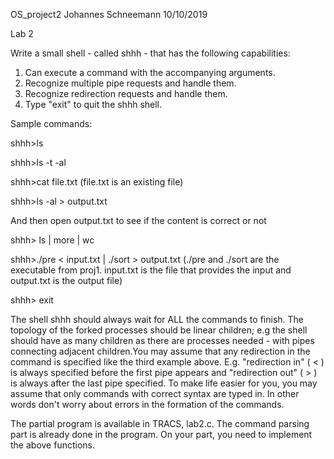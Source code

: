 OS_project2
Johannes Schneemann
10/10/2019

Lab 2

Write a small shell - called shhh - that has the
following capabilities:

1. Can execute a command with the accompanying arguments.  
2. Recognize multiple pipe requests and handle them.  
3. Recognize redirection requests and handle them.  
4. Type "exit" to quit the shhh shell.  

Sample commands:

shhh>ls

shhh>ls -t -al

shhh>cat file.txt   (file.txt is an existing file)

shhh>ls -al > output.txt

And then open output.txt to see if the content is correct or not

shhh> ls | more | wc

shhh>./pre < input.txt | ./sort > output.txt (./pre and ./sort are the executable from proj1.
                                          input.txt is the file that provides the input
                                          and output.txt is the output file)

shhh> exit

The shell shhh should always wait for ALL the
commands to finish. The topology of the forked processes
should be linear children; e.g the shell should have
as many children as there are processes needed -
with pipes connecting adjacent children.You may assume
that any redirection in the command
is specified like the third example above.  E.g.
"redirection in" ( < ) is always specified before
the first pipe appears  and "redirection out" ( > )
is always after the last pipe specified. To make
life easier for you, you may assume that only
commands with correct syntax are typed in.  In other
words don't worry about errors in the formation of
the commands.

The partial program is available in TRACS, lab2.c.
The command parsing part is already done in the program.
On your part, you need to implement the above functions.
